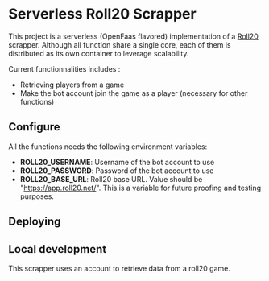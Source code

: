 # Serverless Roll20 Scrapper

This project is a serverless (OpenFaas flavored) implementation of a [Roll20](https://roll20.net/welcome) scrapper.
Although all function share a single core, each of them is distributed as its own container to leverage scalability.

Current functionnalities includes :

- Retrieving players from a game
- Make the bot account join the game as a player (necessary for other functions)

## Configure

All the functions needs the following environment variables:

- **ROLL20_USERNAME**: Username of the bot account to use
- **ROLL20_PASSWORD**: Password of the bot account to use
- **ROLL20_BASE_URL**: Roll20 base URL. Value should be "https://app.roll20.net/". This is a variable for future
  proofing and testing purposes.

## Deploying

## Local development

This scrapper uses an account to retrieve data from a roll20 game. 

